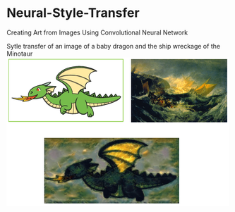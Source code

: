 # Neural-Style-Transfer
Creating Art from Images Using Convolutional Neural Network

Sytle transfer of an image of a baby dragon and the ship wreckage of the Minotaur
![images1](result1.jpg)
